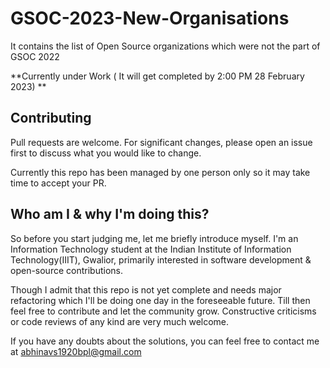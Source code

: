# GSOC-2023-New-Organisations
It contains the list of Open Source organizations which were not the part of GSOC 2022

**Currently under Work ( It will get completed by 2:00 PM 28 February 2023) **
## Contributing

Pull requests are welcome. For significant changes, please open an issue first
to discuss what you would like to change.

Currently this repo has been managed by one person only so it may take time to accept your PR.



## Who am I & why I'm doing this?

So before you start judging me, let me briefly introduce myself. I'm an Information Technology student at the Indian Institute of Information Technology(IIIT), Gwalior, primarily interested in software development & open-source contributions.

Though I admit that this repo is not yet complete and needs major refactoring which I'll be doing one day in the foreseeable future. Till then feel free to contribute and let the community grow. Constructive criticisms or code reviews of any kind are very much welcome.

If you have any doubts about the solutions, you can feel free to contact me at abhinavs1920bpl@gmail.com
